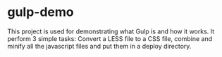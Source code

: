 # gulp-demo
This project is used for demonstrating what Gulp is and how it works. It perform 3 simple tasks: Convert a LESS file to a  CSS  file, combine and minify all the javascript files and put them in a deploy directory.

